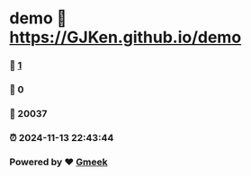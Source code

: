 # demo :link: https://GJKen.github.io/demo 
### :page_facing_up: [1](https://GJKen.github.io/demo/tag.html) 
### :speech_balloon: 0 
### :hibiscus: 20037 
### :alarm_clock: 2024-11-13 22:43:44 
### Powered by :heart: [Gmeek](https://github.com/Meekdai/Gmeek)
